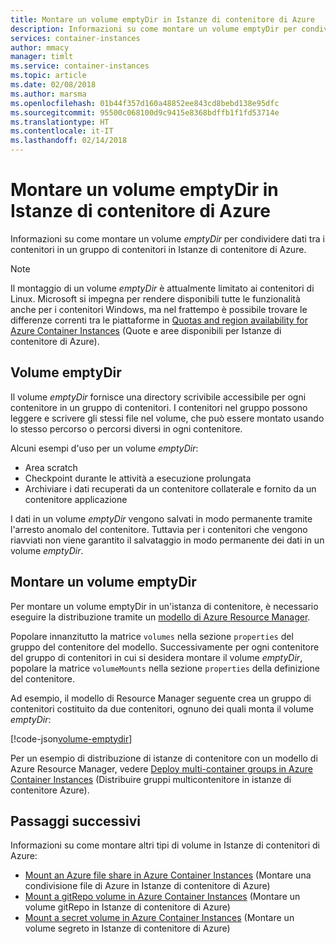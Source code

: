 ```yaml
---
title: Montare un volume emptyDir in Istanze di contenitore di Azure
description: Informazioni su come montare un volume emptyDir per condividere dati tra i contenitori in un gruppo di contenitori in Istanze di contenitore di Azure
services: container-instances
author: mmacy
manager: timlt
ms.service: container-instances
ms.topic: article
ms.date: 02/08/2018
ms.author: marsma
ms.openlocfilehash: 01b44f357d160a48852ee843cd8bebd138e95dfc
ms.sourcegitcommit: 95500c068100d9c9415e8368bdffb1f1fd53714e
ms.translationtype: HT
ms.contentlocale: it-IT
ms.lasthandoff: 02/14/2018
---
```

# <a name="mount-an-emptydir-volume-in-azure-container-instances"></a>Montare un volume emptyDir in Istanze di contenitore di Azure

Informazioni su come montare un volume *emptyDir* per condividere dati tra i contenitori in un gruppo di contenitori in Istanze di contenitore di Azure.

> [!NOTE]
> Il montaggio di un volume *emptyDir* è attualmente limitato ai contenitori di Linux. Microsoft si impegna per rendere disponibili tutte le funzionalità anche per i contenitori Windows, ma nel frattempo è possibile trovare le differenze correnti tra le piattaforme in [Quotas and region availability for Azure Container Instances](container-instances-quotas.md) (Quote e aree disponibili per Istanze di contenitore di Azure).

## <a name="emptydir-volume"></a>Volume emptyDir

Il volume *emptyDir* fornisce una directory scrivibile accessibile per ogni contenitore in un gruppo di contenitori. I contenitori nel gruppo possono leggere e scrivere gli stessi file nel volume, che può essere montato usando lo stesso percorso o percorsi diversi in ogni contenitore.

Alcuni esempi d'uso per un volume *emptyDir*:

* Area scratch
* Checkpoint durante le attività a esecuzione prolungata
* Archiviare i dati recuperati da un contenitore collaterale e fornito da un contenitore applicazione

I dati in un volume *emptyDir* vengono salvati in modo permanente tramite l'arresto anomalo del contenitore. Tuttavia per i contenitori che vengono riavviati non viene garantito il salvataggio in modo permanente dei dati in un volume *emptyDir*.

## <a name="mount-an-emptydir-volume"></a>Montare un volume emptyDir

Per montare un volume emptyDir in un'istanza di contenitore, è necessario eseguire la distribuzione tramite un [modello di Azure Resource Manager](/azure/templates/microsoft.containerinstance/containergroups).

Popolare innanzitutto la matrice `volumes` nella sezione `properties` del gruppo del contenitore del modello. Successivamente per ogni contenitore del gruppo di contenitori in cui si desidera montare il volume *emptyDir*, popolare la matrice `volumeMounts` nella sezione `properties` della definizione del contenitore.

Ad esempio, il modello di Resource Manager seguente crea un gruppo di contenitori costituito da due contenitori, ognuno dei quali monta il volume *emptyDir*:

[!code-json[volume-emptydir](~/azure-docs-json-samples/container-instances/aci-deploy-volume-emptydir.json)]

Per un esempio di distribuzione di istanze di contenitore con un modello di Azure Resource Manager, vedere [Deploy multi-container groups in Azure Container Instances](container-instances-multi-container-group.md) (Distribuire gruppi multicontenitore in istanze di contenitore Azure).

## <a name="next-steps"></a>Passaggi successivi

Informazioni su come montare altri tipi di volume in Istanze di contenitori di Azure:

* [Mount an Azure file share in Azure Container Instances](container-instances-volume-azure-files.md) (Montare una condivisione file di Azure in Istanze di contenitore di Azure)
* [Mount a gitRepo volume in Azure Container Instances](container-instances-volume-gitrepo.md) (Montare un volume gitRepo in Istanze di contenitore di Azure)
* [Mount a secret volume in Azure Container Instances](container-instances-volume-secret.md) (Montare un volume segreto in Istanze di contenitore di Azure)